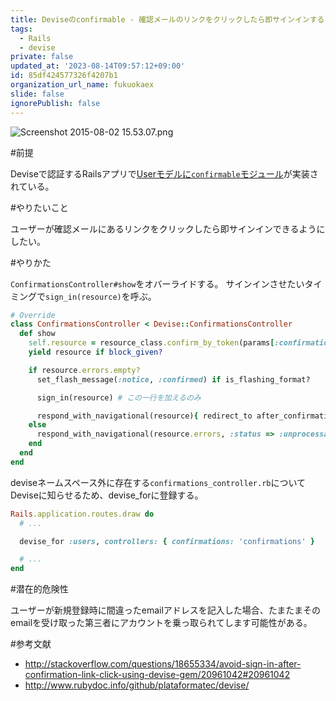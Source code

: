 ```yaml
---
title: Deviseのconfirmable - 確認メールのリンクをクリックしたら即サインインする
tags:
  - Rails
  - devise
private: false
updated_at: '2023-08-14T09:57:12+09:00'
id: 85df424577326f4207b1
organization_url_name: fukuokaex
slide: false
ignorePublish: false
---
```

![Screenshot 2015-08-02 15.53.07.png](https://qiita-image-store.s3.amazonaws.com/0/82804/400f0587-6da3-d791-94f1-83f0d2897a5e.png)

#前提

Deviseで認証するRailsアプリで[Userモデルに`confirmable`モジュール](https://github.com/plataformatec/devise/wiki/How-To:-Add-:confirmable-to-Users)が実装されている。

#やりたいこと

ユーザーが確認メールにあるリンクをクリックしたら即サインインできるようにしたい。

#やりかた

`ConfirmationsController#show`をオバーライドする。
サインインさせたいタイミングで`sign_in(resource)`を呼ぶ。

```rb:/app/controllers/confirmations_controller.rb
# Override
class ConfirmationsController < Devise::ConfirmationsController
  def show
    self.resource = resource_class.confirm_by_token(params[:confirmation_token])
    yield resource if block_given?

    if resource.errors.empty?
      set_flash_message(:notice, :confirmed) if is_flashing_format?

      sign_in(resource) # この一行を加えるのみ

      respond_with_navigational(resource){ redirect_to after_confirmation_path_for(resource_name, resource) }
    else
      respond_with_navigational(resource.errors, :status => :unprocessable_entity){ render :new }
    end
  end
end
```

deviseネームスペース外に存在する`confirmations_controller.rb`についてDeviseに知らせるため、devise_forに登録する。

```rb:/config/routes.rb
Rails.application.routes.draw do
  # ...

  devise_for :users, controllers: { confirmations: 'confirmations' }

  # ...
end
```

#潜在的危険性

ユーザーが新規登録時に間違ったemailアドレスを記入した場合、たまたまそのemailを受け取った第三者にアカウントを乗っ取られてします可能性がある。

#参考文献

- http://stackoverflow.com/questions/18655334/avoid-sign-in-after-confirmation-link-click-using-devise-gem/20961042#20961042
- http://www.rubydoc.info/github/plataformatec/devise/
